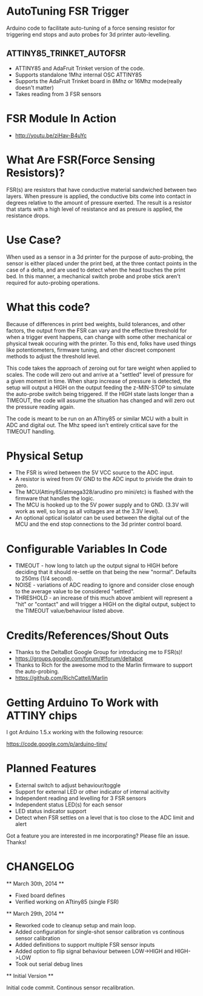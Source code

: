 AutoTuning FSR Trigger
======================

Arduino code to facilitate auto-tuning of a force sensing resistor for triggering end stops and auto probes for 3d printer auto-levelling.


ATTINY85_TRINKET_AUTOFSR 
------------------------
* ATTINY85 and AdaFruit Trinket version of the code.
* Supports standalone 1Mhz internal OSC ATTINY85
* Supports the AdaFruit Trinket board in 8Mhz or 16Mhz mode(really doesn't matter)
* Takes reading from 3 FSR sensors


FSR Module In Action
====================
* http://youtu.be/ziHav-B4uYc


What Are FSR(Force Sensing Resistors)?
======================================

FSR(s) are resistors that have conductive material sandwiched between two layers. When pressure is applied, the conductive bits come into contact in degrees relative to the amount of pressure exerted. The result is a resistor that starts with a high level of resistance and as presure is applied, the resistance drops.

Use Case?
=========

When used as a sensor in a 3d printer for the purpose of auto-probing, the sensor is either placed under the print bed, at the three contact points in the case of a delta, and are used to detect when the head touches the print bed. In this manner, a mechanical switch probe and probe stick aren't required for auto-probing operations.

What this code?
===============

Because of differences in print bed weights, build tolerances, and other factors, the output from the FSR can vary and the effective threshold for when a trigger event happens, can change with some other mechanical or physical tweak occuring with the printer. To this end, folks have used things like potentiometers, firmware tuning, and other discreet component methods to adjust the threshold level.

This code takes the approach of zeroing out for tare weight when applied to scales. The code will zero out and arrive at a "settled" level of pressure for a given moment in time. When sharp increase of pressure is detected, the setup will output a HIGH on the output feeding the z-MIN-STOP to simulate the auto-probe switch being triggered. If the HIGH state lasts longer than a TIMEOUT, the code will assume the situation has changed and will zero out the pressure reading again. 

The code is meant to be run on an ATtiny85 or similar MCU with a built in ADC and digital out. The Mhz speed isn't entirely critical save for the TIMEOUT handling.

Physical Setup
==============

* The FSR is wired between the 5V VCC source to the ADC input. 
* A resistor is wired from 0V GND to the ADC input to privide the drain to zero.
* The MCU(Attiny85/atmega328/arudino pro mini/etc) is flashed with the firmware that handles the logic.
* The MCU is hooked up to the 5V power supply and to GND. (3.3V will work as well, so long as all voltages are at the 3.3V level).
* An optional optical isolator can be used between the digital out of the MCU and the end stop connections to the 3d printer control board.

Configurable Variables In Code
================================

* TIMEOUT - how long to latch up the output signal to HIGH before deciding that it should re-settle on that being the new "normal". Defaults to 250ms (1/4 second).
* NOISE - variations of ADC reading to ignore and consider close enough to the average value to be considered "settled".
* THRESHOLD - an increase of this much above ambient will represent a "hit" or "contact" and will trigger a HIGH on the digital output, subject to the TIMEOUT value/behaviour listed above.

Credits/References/Shout Outs
=============================

* Thanks to the DeltaBot Google Group for introducing me to FSR(s)!
 * https://groups.google.com/forum/#!forum/deltabot
* Thanks to Rich for the awesome mod to the Marlin firmware to support the auto-probing.
 * https://github.com/RichCattell/Marlin

Getting Arduino To Work with ATTINY chips
=========================================

I got Arduino 1.5.x working with the following resource:

https://code.google.com/p/arduino-tiny/


Planned Features
================
* External switch to adjust behaviour/toggle
* Support for external LED or other indicator of internal acitivity
* Independent reading and levelling for 3 FSR sensors
* Independent status LED(s) for each sensor
* LED status indicator support
* Detect when FSR settles on a level that is too close to the ADC limit and alert

Got a feature you are interested in me incorporating? Please file an issue. Thanks!

CHANGELOG
==============

** March 30th, 2014 **
* Fixed board defines
* Verified working on ATtiny85 (single FSR)

** March 29th, 2014 **
* Reworked code to cleanup setup and main loop.
* Added configuration for single-shot sensor calibration vs continous sensor calibration
* Added definitions to support multiple FSR sensor inputs
* Added option to flip signal behaviour between LOW->HIGH  and HIGH->LOW
* Took out serial debug lines

** Initial Version **

Initial code commit. Continous sensor recalibration.
